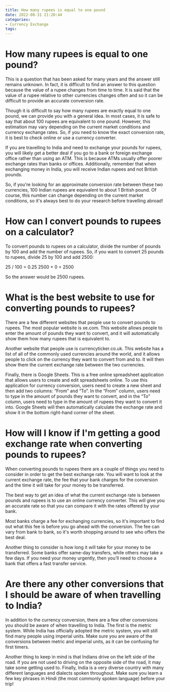 ```yaml
---
title: How many rupees is equal to one pound
date: 2022-08-31 21:20:44
categories:
- Currency Exchange
tags:
---
```



#  How many rupees is equal to one pound?

This is a question that has been asked for many years and the answer still remains unknown. In fact, it is difficult to find an answer to this question because the value of a rupee changes from time to time. It is said that the value of a rupee relative to other currencies changes often and so it can be difficult to provide an accurate conversion rate.

Though it is difficult to say how many rupees are exactly equal to one pound, we can provide you with a general idea. In most cases, it is safe to say that about 100 rupees are equivalent to one pound. However, this estimation may vary depending on the current market conditions and currency exchange rates. So, if you need to know the exact conversion rate, it is best to check online or use a currency converter.

If you are travelling to India and need to exchange your pounds for rupees, you will likely get a better deal if you go to a bank or foreign exchange office rather than using an ATM. This is because ATMs usually offer poorer exchange rates than banks or offices. Additionally, remember that when exchanging money in India, you will receive Indian rupees and not British pounds.

So, if you're looking for an approximate conversion rate between these two currencies, 100 Indian rupees are equivalent to about 1 British pound. Of course, this number can change depending on the current market conditions, so it's always best to do your research before travelling abroad!

#  How can I convert pounds to rupees on a calculator?

To convert pounds to rupees on a calculator, divide the number of pounds by 100 and add the number of rupees. So, if you want to convert 25 pounds to rupees, divide 25 by 100 and add 2500:

25 / 100 = 0.25
2500 + 0 = 2500

So the answer would be 2500 rupees.

#  What is the best website to use for converting pounds to rupees?

There are a few different websites that people use to convert pounds to rupees. The most popular website is xe.com. This website allows people to enter the amount of pounds they want to convert, and it will automatically show them how many rupees that is equivalent to.

Another website that people use is currencyticker.co.uk. This website has a list of all of the commonly used currencies around the world, and it allows people to click on the currency they want to convert from and to. It will then show them the current exchange rate between the two currencies.

Finally, there is Google Sheets. This is a free online spreadsheet application that allows users to create and edit spreadsheets online. To use this application for currency conversion, users need to create a new sheet and then add two columns: “From” and “To”. In the “From” column, users need to type in the amount of pounds they want to convert, and in the “To” column, users need to type in the amount of rupees they want to convert it into. Google Sheets will then automatically calculate the exchange rate and show it in the bottom right-hand corner of the sheet.

#  How will I know if I'm getting a good exchange rate when converting pounds to rupees?

When converting pounds to rupees there are a couple of things you need to consider in order to get the best exchange rate. You will want to look at the current exchange rate, the fee that your bank charges for the conversion and the time it will take for your money to be transferred.

The best way to get an idea of what the current exchange rate is between pounds and rupees is to use an online currency converter. This will give you an accurate rate so that you can compare it with the rates offered by your bank.

Most banks charge a fee for exchanging currencies, so it's important to find out what this fee is before you go ahead with the conversion. The fee can vary from bank to bank, so it's worth shopping around to see who offers the best deal.

Another thing to consider is how long it will take for your money to be transferred. Some banks offer same-day transfers, while others may take a few days. If you need your money urgently, then you'll need to choose a bank that offers a fast transfer service.

#  Are there any other conversions that I should be aware of when travelling to India?

In addition to the currency conversion, there are a few other conversions you should be aware of when travelling to India. The first is the metric system. While India has officially adopted the metric system, you will still find many people using imperial units. Make sure you are aware of the conversions between metric and imperial units, as it can be confusing for first timers.

Another thing to keep in mind is that Indians drive on the left side of the road. If you are not used to driving on the opposite side of the road, it may take some getting used to. Finally, India is a very diverse country with many different languages and dialects spoken throughout. Make sure you learn a few key phrases in Hindi (the most commonly spoken language) before your trip!
